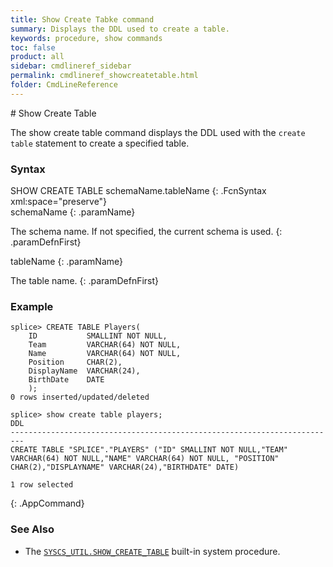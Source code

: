```yaml
---
title: Show Create Tabke command
summary: Displays the DDL used to create a table.
keywords: procedure, show commands
toc: false
product: all
sidebar: cmdlineref_sidebar
permalink: cmdlineref_showcreatetable.html
folder: CmdLineReference
---
```

<section>
<div class="TopicContent" data-swiftype-index="true" markdown="1">
# Show Create Table

The <span class="AppCommand">show create table</span> command displays the DDL used with the `create table`
statement to create a specified table.

### Syntax

<div class="fcnWrapperWide" markdown="1">
    SHOW CREATE TABLE schemaName.tableName
{: .FcnSyntax xml:space="preserve"}

</div>
<div class="paramList" markdown="1">
schemaName
{: .paramName}

The schema name. If not specified, the current schema is used.
{: .paramDefnFirst}

tableName
{: .paramName}

The table name.
{: .paramDefnFirst}

</div>


### Example

```
splice> CREATE TABLE Players(
    ID           SMALLINT NOT NULL,
    Team         VARCHAR(64) NOT NULL,
    Name         VARCHAR(64) NOT NULL,
    Position     CHAR(2),
    DisplayName  VARCHAR(24),
    BirthDate    DATE
    );
0 rows inserted/updated/deleted

splice> show create table players;
DDL
-------------------------------------------------------------------------
CREATE TABLE "SPLICE"."PLAYERS" ("ID" SMALLINT NOT NULL,"TEAM" VARCHAR(64) NOT NULL,"NAME" VARCHAR(64) NOT NULL, "POSITION" CHAR(2),"DISPLAYNAME" VARCHAR(24),"BIRTHDATE" DATE)

1 row selected
```
{: .AppCommand}

### See Also
* The [`SYSCS_UTIL.SHOW_CREATE_TABLE`](sqlref_sysprocs_showcreatetable.html)  built-in system procedure.

</div>
</section>
